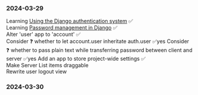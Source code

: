 ### 2024-03-29
Learning <a href='https://docs.djangoproject.com/en/5.0/topics/auth/default/'>Using the Django authentication system</a> ✅  
Learning <a href='https://docs.djangoproject.com/en/5.0/topics/auth/passwords/'>Password management in Django</a> ✅  
Alter 'user' app to 'account' ✅  
Consider ❓ whether to let account.user inheritate auth.user  ✅yes
Consider ❓ whether to pass plain text while transferring password between client and server  ✅yes
Add an app to store project-wide settings  ✅  
Make Server List items draggable  
Rewrite user logout view


### 2024-03-30


